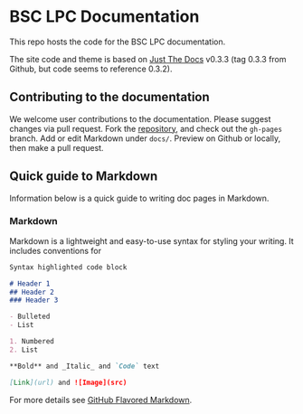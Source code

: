 # BSC LPC Documentation

This repo hosts the code for the BSC LPC documentation.

The site code and theme is based on [Just The
Docs](https://github.com/pmarsceill/just-the-docs) v0.3.3 (tag 0.3.3 from
Github, but code seems to reference 0.3.2).

## Contributing to the documentation

We welcome user contributions to the documentation. Please suggest changes via
pull request. Fork the
[repository](https://github.com/brainsciencecenter/bscLPC), and check out the
`gh-pages` branch. Add or edit Markdown under `docs/`. Preview on Github or
locally, then make a pull request.

## Quick guide to Markdown

Information below is a quick guide to writing doc pages in Markdown.

### Markdown

Markdown is a lightweight and easy-to-use syntax for styling your writing. It includes conventions for

```markdown
Syntax highlighted code block

# Header 1
## Header 2
### Header 3

- Bulleted
- List

1. Numbered
2. List

**Bold** and _Italic_ and `Code` text

[Link](url) and ![Image](src)
```

For more details see [GitHub Flavored Markdown](https://guides.github.com/features/mastering-markdown/).
